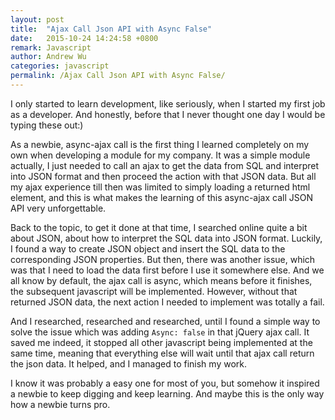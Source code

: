 ```yaml
---
layout: post
title:  "Ajax Call Json API with Async False"
date:   2015-10-24 14:24:58 +0800
remark: Javascript
author: Andrew Wu
categories: javascript
permalink: /Ajax Call Json API with Async False/
---
```


I only started to learn development, like seriously, when I started my first job as a developer. And honestly, before that 
I never thought one day I would be typing these out:)

As a newbie, async-ajax call is the first thing I learned completely on my own when developing a module for my company. 
It was a simple module actually, I just needed to call an ajax to get the data from SQL and interpret into JSON format and then 
proceed the action with that JSON data. But all my ajax experience till then was limited to simply loading a returned html 
element, and this is what makes the learning of this async-ajax call JSON API very unforgettable.  
 
Back to the topic, to get it done at that time, I searched online quite a bit about JSON, about how to interpret the SQL data 
into JSON format. Luckily, I found a way to create JSON object and insert the SQL data to the corresponding JSON properties. 
But then, there was another issue, which was that I need to load the data first before I use it somewhere else. And we all 
know by default, the ajax call is async, which means before it finishes,  the subsequent javascript will be implemented. 
However, without that returned JSON data, the next action I needed to implement was totally a fail. 

And I researched, researched and researched, until I found a simple way to solve the issue which was adding `Async: false` 
in that jQuery ajax call. It saved me indeed, it stopped all other javascript being implemented at the same time, meaning 
that everything else will wait until that ajax call return the json data. It helped, and I managed to finish my work. 

I know it was probably a easy one for most of you, but somehow it inspired a newbie to keep digging and keep learning. 
And maybe this is the only way how a newbie turns pro.





